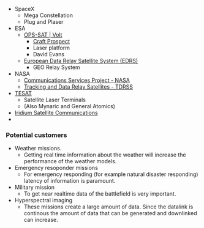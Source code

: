 - SpaceX
	- Mega Constellation
	- Plug and Plaser
- ESA
	- [OPS-SAT | Volt](https://opssat.esa.int/volt/)
		- [Craft Prospect](https://www.craftprospect.com/)
		- Laser platform
		- David Evans
	- [European Data Relay Satellite System (EDRS)](https://connectivity.esa.int/european-data-relay-satellite-system-edrs-overview)
		- GEO Relay System
- NASA
	- [Communications Services Project - NASA](https://www.nasa.gov/directorates/somd/space-communications-navigation-program/communications-services-project/)
	- [Tracking and Data Relay Satellites - TDRSS](https://www.nasa.gov/mission/tracking-and-data-relay-satellites/)
- [TESAT](https://www.tesat.de/products)
	- Satellite Laser Terminals
	- (Also Mynaric and General Atomics)
- [Iridium Satellite Communications ](https://www.iridium.com/)
- 
### Potential customers


- Weather missions.
	- Getting real time information about the weather will increase the performance of the weather models. 
- Emergency resoponder missions
	- For emergency responding (for example natural disaster responding) latency of information is paramount. 
- Military mission 
	- To get near realtime data of the battlefield is very important. 
- Hyperspectral imaging 
	- These missions create a large amount of data. Since the datalink is continous the amount of data that can be generated and downlinked can increase. 
